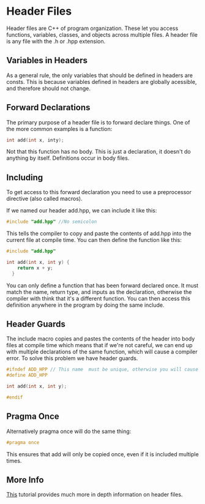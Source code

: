 # Header Files

Header files are C++ of program organization. These let you access functions, variables, classes, and objects across multiple files. A header file is any file with the .h or .hpp extension.

## Variables in Headers

As a general rule, the only variables that should be defined in headers are consts. This is because variables defined in headers are globally acessible, and therefore should not change.

## Forward Declarations

The primary purpose of a header file is to forward declare things. One of the more common examples is a function:

```cpp
int add(int x, inty);
```

Not that this function has no body. This is just a declaration, it doesn't do anything by itself. Definitions occur in body files.

## Including

To get access to this forward declaration you need to use a preprocessor directive (also called macros).

If we named our header add.hpp, we can include it like this:

```cpp
#include "add.hpp" //No semicolon
```

This tells the compiler to copy and paste the contents of add.hpp into the current file at compile time. You can then define the function like this:

```cpp
#include "add.hpp"

int add(int x, int y) {
    return x + y;
  }
```

You can only define a function that has been forward declared once. It must match the name, return type, and inputs as the declaration, otherwise the compiler with think that it's a different function. You can then access this definition anywhere in the program by doing the same include.

## Header Guards

The include macro copies and pastes the contents of the header into body files at compile time which means that if we're not careful, we can end up with multiple declarations of the same function, which will cause a compiler error. To solve this problem we have header guards.

```cpp
#ifndef ADD_HPP // This name  must be unique, otherwise you will cause other headers to be ignored
#define ADD_HPP

int add(int x, int y);

#endif
```

## Pragma Once

Alternatively pragma once will do the same thing:

```cpp
#pragma once
```

This ensures that add will only be copied once, even if it is included multiple times.

## More Info

[This](https://www.learncpp.com/cpp-tutorial/header-files/) tutorial provides much more in depth information on header files.

